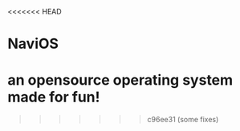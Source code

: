 <<<<<<< HEAD
# NaviOS 
an opensource operating system made for fun!
=======
>>>>>>> c96ee31 (some fixes)
